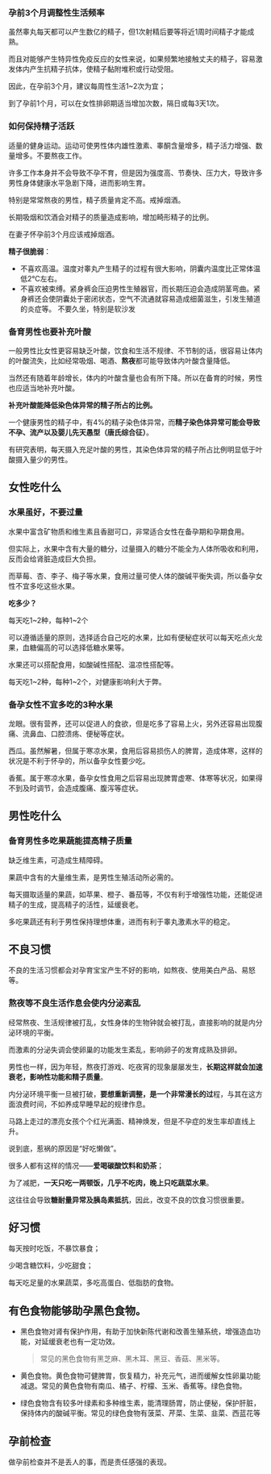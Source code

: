 

### 孕前3个月调整性生活频率

虽然睾丸每天都可以产生数亿的精子，但1次射精后要等将近1周时间精子才能成熟。

而且对能够产生特异性免疫反应的女性来说，如果频繁地接触丈夫的精子，容易激发体内产生抗精子抗体，使精子黏附堆积或行动受阻。

因此，在孕前3个月，建议每周性生活1~2次为宜；

到了孕前1个月，可以在女性排卵期适当增加次数，隔日或每3天1次。

### 如何保持精子活跃

适量的健身运动。运动可使男性体内雄性激素、睾酮含量增多，精子活力增强、数量增多。不要熬夜工作。

许多工作本身并不会导致不孕不育，但是因为强度高、节奏快、压力大，导致许多男性身体健康水平急剧下降，进而影响生育。

特别是常常熬夜的男性，精子质量肯定不高。戒掉烟酒。

长期吸烟和饮酒会对精子的质量造成影响，增加畸形精子的比例。

在妻子怀孕前3个月应该戒掉烟酒。

**精子很脆弱**：
- 不喜欢高温。温度对睾丸产生精子的过程有很大影响，阴囊内温度比正常体温低2℃左右。
- 不喜欢被束缚。紧身裤会压迫男性生殖器官，而长期压迫会造成阴茎弯曲。紧身裤还会使阴囊处于密闭状态，空气不流通就容易造成细菌滋生，引发生殖道的炎症等。 不要久坐，特别是软沙发

### 备育男性也要补充叶酸

一般男性比女性更容易缺乏叶酸，饮食和生活不规律、不节制的话，很容易让体内的叶酸流失，比如经常吸烟、喝酒、**熬夜**都可能导致体内叶酸含量降低。

当然还有随着年龄增长，体内的叶酸含量也会有所下降。所以在备育的时候，男性也应适当地补充叶酸。

**补充叶酸能降低染色体异常的精子所占的比例。**

一个健康男性的精子中，有4%的精子染色体异常，而**精子染色体异常可能会导致不孕、流产以及婴儿先天愚型（唐氏综合征）**。

有研究表明，每天摄入充足叶酸的男性，其染色体异常的精子所占比例明显低于叶酸摄入量少的男性。


## 女性吃什么

### 水果虽好，不要过量
水果中富含矿物质和维生素且香甜可口，非常适合女性在备孕期和孕期食用。

但实际上，水果中含有大量的糖分，过量摄入的糖分不能全为人体所吸收和利用，反而会给肾脏造成巨大负担。

而草莓、杏、李子、梅子等水果，食用过量可使人体的酸碱平衡失调，所以备孕女性不宜多吃这些水果。

**吃多少？**

每天吃1~2种，每种1~2个

可以遵循适量的原则，选择适合自己吃的水果，比如有便秘症状可以每天吃点火龙果，血糖偏高的可以选择低糖水果等。

水果还可以搭配食用，如酸碱性搭配、温凉性搭配等。

每天吃1~2种，每种1~2个，对健康影响利大于弊。

### 备孕女性不宜多吃的3种水果
龙眼。很有营养，还可以促进人的食欲，但是吃多了容易上火，另外还容易出现腹痛、流鼻血、口腔溃疡、便秘等症状。

西瓜。虽然解暑，但属于寒凉水果，食用后容易损伤人的脾胃，造成体寒，这样的状况是不利于怀孕的，所以备孕女性要少吃。

香蕉。属于寒凉水果，备孕女性食用之后容易出现脾胃虚寒、体寒等状况，如果得不到及时调节，会造成腹痛、腹泻等症状。


## 男性吃什么

### 备育男性多吃果蔬能提高精子质量
缺乏维生素，可造成生精障碍。

果蔬中含有的大量维生素，是男性生殖活动所必需的。

每天摄取适量的果蔬，如苹果、橙子、番茄等，不仅有利于增强性功能，还能促进精子的生成，提高精子的活性，延缓衰老。

多吃果蔬还有利于男性保持理想体重，进而有利于睾丸激素水平的稳定。


## 不良习惯
不良的生活习惯都会对孕育宝宝产生不好的影响，如熬夜、使用美白产品、易怒等。

### 熬夜等不良生活作息会使内分泌紊乱

经常熬夜、生活规律被打乱，女性身体的生物钟就会被打乱，直接影响的就是内分泌环境的平衡。

而激素的分泌失调会使卵巢的功能发生紊乱，影响卵子的发育成熟及排卵。

男性也一样，因为年轻，熬夜打游戏、吃夜宵的现象屡屡发生，**长期这样就会加速衰老，影响性功能和精子质量**。

内分泌环境平衡一旦被打破，**要想重新调整，是一个非常漫长的过**程，与其在这方面浪费时间，不如养成早睡早起的规律作息。


马路上走过的漂亮女孩个个红光满面、精神焕发，但是不孕症的发生率却直线上升。

说到底，惹祸的原因是“好吃懒做”。

很多人都有这样的情况——**爱喝碳酸饮料和奶茶**；

为了减肥，**一天只吃一两顿饭，几乎不吃肉，晚上只吃蔬菜水果**。

这往往会导致**糖耐量异常及胰岛素抵抗**，因此，改变不良的饮食习惯很重要。

## 好习惯

每天按时吃饭，不暴饮暴食；

少喝含糖饮料，少吃甜食；

每天吃足量的水果蔬菜，多吃高蛋白、低脂肪的食物。


## 有色食物能够助孕黑色食物。
- 黑色食物对肾有保护作用，有助于加快新陈代谢和改善生殖系统，增强造血功能，对延缓衰老也有一定功效。
  >常见的黑色食物有黑芝麻、黑木耳、黑豆、香菇、黑米等。

- 黄色食物。黄色食物可健脾胃，恢复精力，补充元气，进而缓解女性卵巢功能减退。常见的黄色食物有南瓜、橘子、柠檬、玉米、香蕉等。绿色食物。

- 绿色食物含有较多叶绿素和多种维生素，能清理肠胃，防止便秘，保护肝脏，保持体内的酸碱平衡。常见的绿色食物有菠菜、芹菜、生菜、韭菜、西蓝花等

## 孕前检查
做孕前检查并不是丢人的事，而是责任感强的表现。
